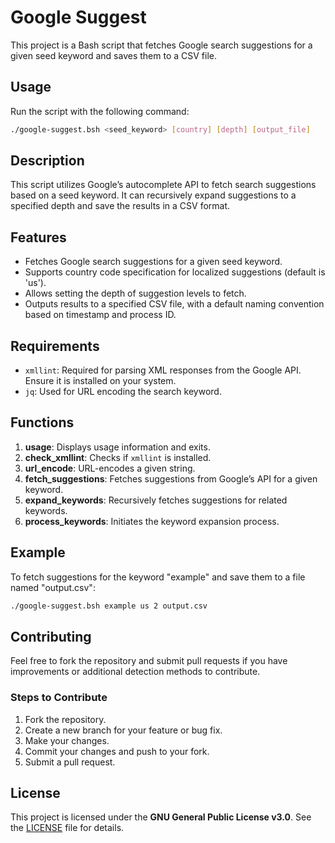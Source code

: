 # Google Suggest

This project is a Bash script that fetches Google search suggestions for a given seed keyword and saves them to a CSV file.

## Usage
Run the script with the following command:
```bash
./google-suggest.bsh <seed_keyword> [country] [depth] [output_file]
```

## Description
This script utilizes Google’s autocomplete API to fetch search suggestions based on a seed keyword. It can recursively expand suggestions to a specified depth and save the results in a CSV format.

## Features
- Fetches Google search suggestions for a given seed keyword.
- Supports country code specification for localized suggestions (default is 'us').
- Allows setting the depth of suggestion levels to fetch.
- Outputs results to a specified CSV file, with a default naming convention based on timestamp and process ID.

## Requirements
- `xmllint`: Required for parsing XML responses from the Google API. Ensure it is installed on your system.
- `jq`: Used for URL encoding the search keyword.

## Functions
1. **usage**: Displays usage information and exits.
2. **check_xmllint**: Checks if `xmllint` is installed.
3. **url_encode**: URL-encodes a given string.
4. **fetch_suggestions**: Fetches suggestions from Google’s API for a given keyword.
5. **expand_keywords**: Recursively fetches suggestions for related keywords.
6. **process_keywords**: Initiates the keyword expansion process.

## Example
To fetch suggestions for the keyword "example" and save them to a file named "output.csv":
```bash
./google-suggest.bsh example us 2 output.csv
```
## Contributing

Feel free to fork the repository and submit pull requests if you have improvements or additional detection methods to contribute.

### Steps to Contribute

1. Fork the repository.
2. Create a new branch for your feature or bug fix.
3. Make your changes.
4. Commit your changes and push to your fork.
5. Submit a pull request.

## License

This project is licensed under the **GNU General Public License v3.0**. See the [LICENSE](LICENSE) file for details.

